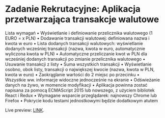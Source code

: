 # Zadanie Rekrutacyjne: Aplikacja przetwarzająca transakcje walutowe

Lista wymagań
	• Wyświetlanie i definiowanie przelicznika walutowego (1 EURO = x PLN)
	• Dodawanie transakcji walutowej: definiowana nazwa i kwota w euro
	• Lista dodanych transakcji walutowych: wyświetlanie dodanych wcześniej transakcji (nazwa, kwota w euro, automatycznie wyliczona kwota w PLN)
	• Automatyczne przeliczanie kwot w PLN dla wcześniej dodanych transakcji po zmianie przelicznika walutowego
	• Usuwanie transakcji z listy
	• Suma wszystkich transakcji
	• Wyświetlanie osobno, obok listy, transakcji o największej kwocie (nazwa, kwota w PLN, kwota w euro)
	• Zaokrąglanie wartości do 2 miejsc po przecinku
	• Wszystkie ww. informacje widoczne jednocześnie na ekranie
	• Odświeżanie danych na żywo, w momencie modyfikacji
	• Aplikacja powinna zostać napisana za pomocą ECMAScript 2015 lub nowszego, z użyciem bibliotek React i Redux
	• Wymagane wsparcie przeglądarek: najnowszy Chrome lub Firefox
	• Pokrycie kodu testami jednostkowymi będzie dodatkowym atutem


Live preview: [LINK](https://mieczyslawmilej.github.io/Currency_app/).
